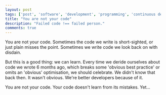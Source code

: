 ```yaml
---
layout: post
tags: ['post', 'software', 'development', 'programming', 'continuous delivery']
title: "You are not your code"
description: "Failed code !== failed person."
comments: true
---
```

You are not your code. Sometimes the code we write is short-sighted, or just plain misses the point. Sometimes we write code we look back on with disdain.

But this is a good thing: we can learn. Every time we deride ourselves about code we wrote 6 months ago, which breaks some 'obvious best practice' or omits an 'obvious' optimisation, we should celebrate. We didn't know that back then. It wasn't obvious. We're better developers because of it.

You are not your code. Your code doesn't learn from its mistakes. Yet...
